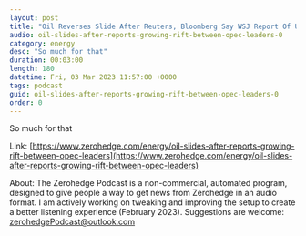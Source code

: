 ```yaml
---
layout: post
title: "Oil Reverses Slide After Reuters, Bloomberg Say WSJ Report Of UAE Leaving OPEC Is &quot;Far From Truth&quot;"
audio: oil-slides-after-reports-growing-rift-between-opec-leaders-0
category: energy
desc: "So much for that"
duration: 00:03:00
length: 180
datetime: Fri, 03 Mar 2023 11:57:00 +0000
tags: podcast
guid: oil-slides-after-reports-growing-rift-between-opec-leaders-0
order: 0
---
```

So much for that

Link: [https://www.zerohedge.com/energy/oil-slides-after-reports-growing-rift-between-opec-leaders](https://www.zerohedge.com/energy/oil-slides-after-reports-growing-rift-between-opec-leaders)

About: The Zerohedge Podcast is a non-commercial, automated program, designed to give people a way to get news from Zerohedge in an audio format.  I am actively working on tweaking and improving the setup to create a better listening experience (February 2023).  Suggestions are welcome: [zerohedgePodcast@outlook.com](mailto:zerohedgePodcast@outlook.com)